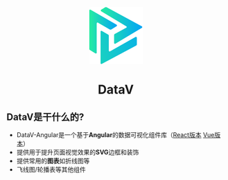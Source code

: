 <p align="center">
  <img src="./icon.png">
</p>
<h1 align="center">DataV</h1>

## DataV是干什么的?

* DataV-Angular是一个基于**Angular**的数据可视化组件库（[React版本](https://github.com/DataV-Team/DataV-React) [Vue版本](https://github.com/DataV-Team/DataV)）
* 提供用于提升页面视觉效果的**SVG**边框和装饰
* 提供常用的**图表**如折线图等
* 飞线图/轮播表等其他组件